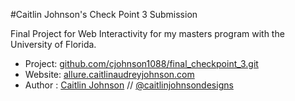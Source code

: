 #Caitlin Johnson's Check Point 3 Submission

Final Project for Web Interactivity for my masters program with the University of Florida.

* Project: [github.com/cjohnson1088/final_checkpoint_3.git](https://github.com/cjohnson1088/final_checkpoint_3.git)
* Website: [allure.caitlinaudreyjohnson.com](http://allure.caitlinaudreyjohnson.com)
* Author : [Caitlin Johnson](http://www.caitlinaudreyjohnson.com) // [@caitlinjohnsondesigns](https://www.instagram.com/caitlinjohnsondesigns)
